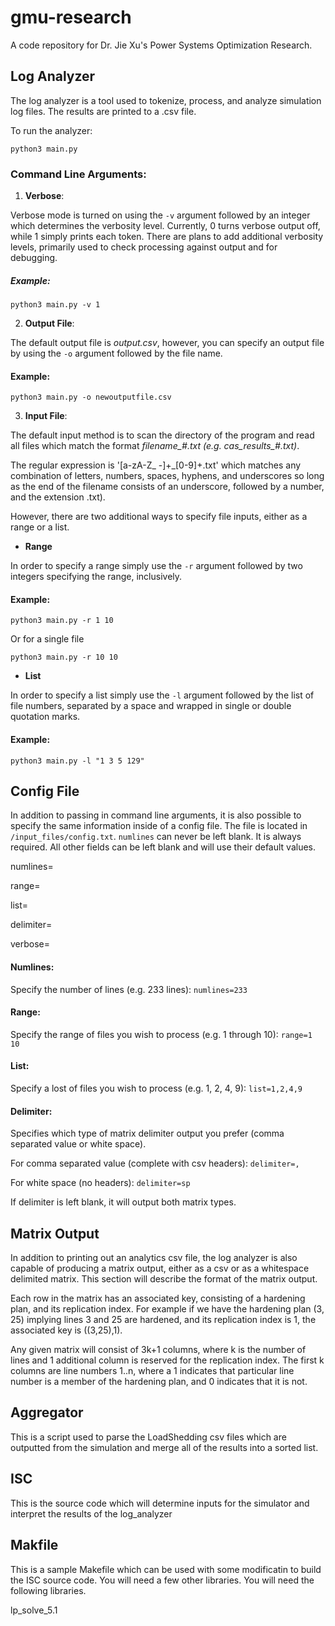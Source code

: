 # gmu-research
A code repository for Dr. Jie Xu's Power Systems Optimization Research.

## Log Analyzer

  The log analyzer is a tool used to tokenize, process, and analyze simulation log files. The results are printed to a .csv file. 
  
To run the analyzer:

`python3 main.py`
  
### Command Line Arguments:

1. **Verbose**: 

Verbose mode is turned on using the `-v` argument followed by an integer which determines the verbosity level. Currently, 0 turns verbose output off, while 1 simply prints each token. There are plans to add additional verbosity levels, primarily used to check processing against output and for debugging.

##### Example:

`python3 main.py -v 1`

2. **Output File**: 

The default output file is *output.csv*, however, you can specify an output file by using the `-o` argument followed by the file name.

#### Example:

`python3 main.py -o newoutputfile.csv`

3. **Input File**: 

The default input method is to scan the directory of the program and read all files which match the format *filename_#.txt (e.g. cas_results_#.txt)*. 

The regular expression is '[a-zA-Z_ -]+_[0-9]+.txt' which matches any combination of letters, numbers, spaces, hyphens, and underscores so long as the end of the filename consists of an underscore, followed by a number, and the extension .txt). 

However, there are two additional ways to specify file inputs, either as a range or a list.

   - **Range**

In order to specify a range simply use the `-r` argument followed by two integers specifying the range, inclusively. 

#### Example:

`python3 main.py -r 1 10`

Or for a single file

`python3 main.py -r 10 10`

   - **List**

In order to specify a list simply use the `-l` argument followed by the list of file numbers, separated by a space and wrapped in single or double quotation marks.

#### Example:

`python3 main.py -l "1 3 5 129"`


## Config File

In addition to passing in command line arguments, it is also possible to specify the same information inside of a config file. The file is located in `/input_files/config.txt`. `numlines` can never be left blank. It is always required. All other fields can be left blank and will use their default values.

numlines=

range=

list=

delimiter=

verbose=

#### Numlines:

Specify the number of lines (e.g. 233 lines): `numlines=233` 

#### Range:

Specify the range of files you wish to process (e.g. 1 through 10): `range=1 10`

#### List:

Specify a lost of files you wish to process (e.g. 1, 2, 4, 9): `list=1,2,4,9`

#### Delimiter:

Specifies which type of matrix delimiter output you prefer (comma separated value or white space). 

For comma separated value (complete with csv headers): `delimiter=,`

For white space (no headers): `delimiter=sp`

If delimiter is left blank, it will output both matrix types.

## Matrix Output

In addition to printing out an analytics csv file, the log analyzer is also capable of producing a matrix output, either as a csv or as a whitespace delimited matrix. This section will describe the format of the matrix output.

Each row in the matrix has an associated key, consisting of a hardening plan, and its replication index. For example if we have the hardening plan (3, 25) implying lines 3 and 25 are hardened, and its replication index is 1, the associated key is ((3,25),1).

Any given matrix will consist of 3k+1 columns, where k is the number of lines and 1 additional column is reserved for the replication index. The first k columns are line numbers 1..n, where a 1 indicates that particular line number is a member of the hardening plan, and 0 indicates that it is not. 

## Aggregator

This is a script used to parse the LoadShedding csv files which are outputted from the simulation and merge all of the results into a sorted list. 

## ISC

This is the source code which will determine inputs for the simulator and interpret the results of the log_analyzer

## Makfile

This is a sample Makefile which can be used with some modificatin to build the ISC source code. You will need a few other libraries. You will need the following libraries.

lp_solve_5.1

